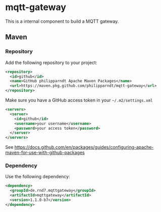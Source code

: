 # mqtt-gateway

This is a internal component to build a MQTT gateway.

## Maven

### Repository

Add the following repository to your project:

```xml
<repository>
  <id>github</id>
  <name>GitHub philipparndt Apache Maven Packages</name>
  <url>https://maven.pkg.github.com/philipparndt/mqtt-gateway</url>
</repository>
```

Make sure you have a GitHub access token in your `~/.m2/settings.xml`
```xml
<servers>
  <server>
    <id>github</id>
    <username>your username</username>
    <password>your access token</password>
  </server>
</servers>
```

See https://docs.github.com/en/packages/guides/configuring-apache-maven-for-use-with-github-packages

### Dependency

Use the following dependency:

```xml
<dependency>
  <groupId>de.rnd7.mqttgateway</groupId>
  <artifactId>mqttgateway</artifactId>
  <version>1.1.0-b7</version>
</dependency>
```
